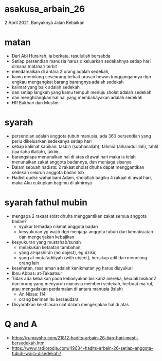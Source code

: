 # asakusa_arbain_26
2 April 2021,
Banyaknya Jalan Kebaikan

# matan
* Dari Abi Hurairah, ia berkata, rasulullah bersabda
* Setiap persendian manusia harus dikeluarkan sedekahnya setiap hari dimana matahari
  terbit
* mendamaikan di antara 2 orang adalah sedekah,
* kamu menolong seseorang terkait urusan hewan tunggangannya dgn engkau mengangkat
  barang barangnya adalah sedekah
* kalimat yang baik adalah sedekah
* dan setiap langkah yang kamu tempuh menuju sholat adalah sedekah
* dan menghilangkan hal hal yang membahayakan adalah sedekah
* HR Bukhari dan Muslim

# syarah
* persendian adalah anggota tubuh manusia, ada 360 persendian yang perlu dikeluarkan
  sedekanya setiap hari
* setiap kalimat kabikan: tasbih (subhanallah), tahmid (alhamdulillah), 
  tahlil (laa ilaha illallah), takbir,
* barangsiapa menunaikan hal di atas di awal hari maka ia telah menunaikan zakat
  anggota badannya, dan menjaga sisanya
* Dalam sebuah hadists: 2 rakaat sholat dhuha dapat menggantikan sedekah seluruh
  anggota badan tsb
* Hadist qudsi: wahai bani Adam, sholatlah bagiku 4 rakaat di awal hari,
  maka Aku cukupkan bagimu di akhirnya
  
# syarah fathul mubin
* mengapa 2 rakaat solat dhuha menggantikan zakat semua anggota badan?
  * syukur terhadap nikmat anggota badan
  * kesyukuran yg wajib dgn menjaga anggota tubuh dari kemaksiatan
    dan mengerjakan kebajikan
* kesyukuran yang mustahab/sunah
  * melakukan ketaatan tambahan, 
  * yang al-qashirah (no object), eg dzikir, 
  * yang al-muta'addiyah (with object), bersikap adil dan menolong orang lain
* kesehatan, rasa aman adalah kenikmatan yg harus disyukuri
* Ibnu Abbas: at-Takaatsur
* Tidak ada kebaikan pada kebanyakan bisikan2 mereka, kecuali bisikan2 dari orang
  yang menyuruh manusia memberi sedekah, berbuat ma'ruf, atau mengadakan perdamaian
  di antara manusia (islah)
  * An Nisaa: 114
  * orang beriman itu bersaudara
* Disyaratkan keikhlasan niat dalam mengerjakan hal di atas

# Q and A
* https://rumaysho.com/21812-hadits-arbain-26-tiap-hari-mesti-bersedekah.html
* https://www.radiorodja.com/49634-hadits-arbain-26-setiap-anggota-tubuh-wajib-disedekahi/
